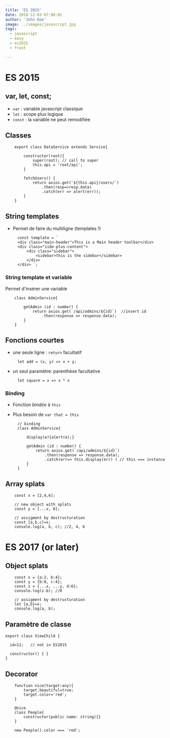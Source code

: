 ```yaml
---
title: 'ES 2015'
date: 2018-12-03 07:00:01
author: 'John Doe'
image: ../images/javascript.jpg
tags:
  - javascript
  - easy
  - es2015
  - front

---
```


ES 2015
====

var, let, const;
---

* `var` : variable javascript classique
* `let` : scope plus logique
* `const` : la variable ne peut remodifiée 


Classes
----

        export class DataService extends Service{
        
            constructor(root){
                super(root); // call to super
                this.api = 'root/api';
            }
        
            fetchUsers() {        
                return axios.get(`${this.api}/users/`)
                    .then(resp=>resp.data)
                    .catch(err => alert(err));
            }
        }


String templates
---

* Permet de faire du multiligne (templates !)


        const template = `        
        <div class="main-header">This is a Main header toolbar</div>
        <div class="side-plus-content">        
            <div class="sidebar">
                <sidebar>this is the sidebar</sidebar>
            </div>        
        </div> `;

### String template et variable

Permet d'insérer une variable       
        
        
        class AdminService{               
            
            getAdmin (id : number) {
                return axios.get(`/api/admins/${id}`)  //insert id
                    .then(response => response.data);
            }        
        }
        


Fonctions courtes
-----

* une seule ligne : `return` facultatif


        let add = (x, y) => x + y;
        
* un seul paramètre: parenthèse facultative
    
    
        let square = x => x * x
        
        
### Binding

* Fonction *bindée* à `this`
* Plus besoin de `var that = this`
        

        // binding
        class AdminService{               
                    
            display(e){alert(e);}
            
            getAdmin (id : number) {
                return axios.get(`/api/admins/${id}`)
                    .then(response => response.data);
                    .catch(err=> this.display(err) ) // this === instance
            }        
        }
        
        

Array splats
----

        const x = [2,4,6];
        
        // new object with splats
        const y = [...x, 8];
        
        // assigment by destructuration
        const [a,b,c]=x;
        console.log(a, b, c); //2, 4, 6
        


ES 2017 (or later)
===

Object splats
----

        const x = {a:2, b:4};
        const y = {b:0, c:4};
        const z = {...x, ...y, d:6}; 
        console.log(z.b); //0
        
        // assigment by destructuration
        let {a,b}=x;
        console.log(a, b);


Paramètre de classe
----

    export class ViewChild {
    
      id=12;   // not in ES2015
    
      constructor() { }
    }
    
    
Decorator
---

        function nice(target:any){
            target.beautiful=true;
            target.color='red';
        }
        
        @nice
        class People{
            constructor(public name: string){}        
        }

        new People().color === 'red';















